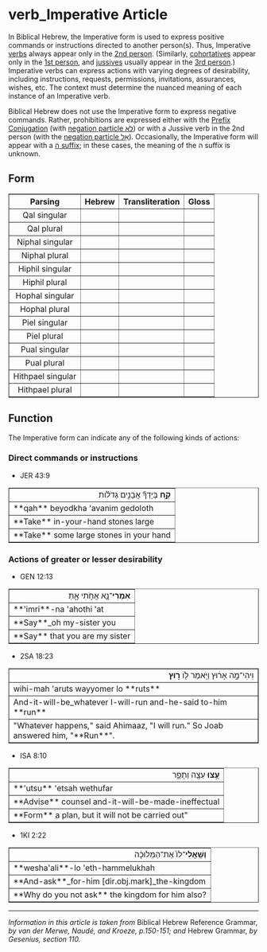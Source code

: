 # verb_Imperative Article
In Biblical Hebrew, the Imperative form is used to express positive commands or instructions directed to another person(s). Thus, Imperative [verbs](https://git.door43.org/Door43/en-uhg/src/master/content/verb/02.md) always appear only in the [2nd person](https://git.door43.org/Door43/en-uhg/src/master/content/person_second/02.md). (Similarly, [cohortatives](https://git.door43.org/Door43/en-uhg/src/master/content/verb_cohortative/02.md) appear only in the [1st person](https://git.door43.org/Door43/en-uhg/src/master/content/person_fist/02.md), and [jussives](https://git.door43.org/Door43/en-uhg/src/master/content/verb_jussive/02.md) usually appear in the [3rd person](https://git.door43.org/Door43/en-uhg/src/master/content/person_third/02.md).) Imperative verbs can express actions with varying degrees of desirability, including instructions, requests, permissions, invitations, assurances, wishes, etc. The context must determine the nuanced meaning of each instance of an Imperative verb.

Biblical Hebrew does not use the Imperative form to express negative commands. Rather, prohibitions are expressed either with the [Prefix Conjugation](https://git.door43.org/Door43/en-uhg/src/master/content/verb_imperfect/02.md) (with [negation particle לֹא](https://git.door43.org/Door43/en-uhg/src/master/content/particle_negative/02.md#-1)) or with a Jussive verb in the 2nd person (with the [negation particle אַל](https://git.door43.org/Door43/en-uhg/src/master/content/particle_negative/02.md#-2)).  Occasionally, the Imperative form will appear with a [ה suffix](https://git.door43.org/Door43/en-uhg/src/master/content/suffix_paragogic_he/02.md); in these cases, the meaning of the ה suffix is unknown.

## Form

<table border="1" class="docutils">
<tr class="row-odd"><th>Parsing</th><th>Hebrew</th><th>Transliteration</th><th>Gloss</th>
</tr>
<tr class="row-even" align="center"><td>Qal singular</td><td></td><td></td><td></td>
</tr>
<tr class="row-odd" align="center"><td>Qal plural</td><td></td><td></td><td></td>
</tr>
<tr class="row-even" align="center"><td>Niphal singular</td><td></td><td></td><td></td>
</tr>
<tr class="row-odd" align="center"><td>Niphal plural</td><td></td><td></td><td></td>
</tr>
<tr class="row-even" align="center"><td>Hiphil singular</td><td></td><td></td><td></td>
</tr>
<tr class="row-odd" align="center"><td>Hiphil plural</td><td></td><td></td><td></td>
</tr>
<tr class="row-even" align="center"><td>Hophal singular</td><td></td><td></td><td></td>
</tr>
<tr class="row-odd" align="center"><td>Hophal plural</td><td></td><td></td><td></td>
</tr>
<tr class="row-even" align="center"><td>Piel singular</td><td></td><td></td><td></td>
</tr>
<tr class="row-odd" align="center"><td>Piel plural</td><td></td><td></td><td></td>
</tr>
<tr class="row-even" align="center"><td>Pual singular</td><td></td><td></td><td></td>
</tr>
<tr class="row-odd" align="center"><td>Pual plural</td><td></td><td></td><td></td>
</tr>
<tr class="row-even" align="center"><td>Hithpael singular</td><td></td><td></td><td></td>
</tr>
<tr class="row-odd" align="center"><td>Hithpael plural</td><td></td><td></td><td></td>
</tr>
</tbody>
</table>

## Function

The Imperative form can indicate any of the following kinds of actions:

### Direct commands or instructions

* JER 43:9
<table border="1" class="docutils">
<colgroup>
<col width="100%" />
</colgroup>
<tbody valign="top">
<tr class="row-odd" align="right"><td><b>קַ֣ח</b> בְּיָדְךָ֞ אֲבָנִ֣ים גְּדֹל֗וֹת</td>
</tr>
<tr class="row-even"><td>**qah** beyodkha 'avanim gedoloth</td>
</tr>
<tr class="row-odd"><td>**Take** in-your-hand stones large</td>
</tr>
<tr class="row-even"><td>**Take** some large stones in your hand</td>
</tr>
</tbody>
</table>

### Actions of greater or lesser desirability

* GEN 12:13
<table border="1" class="docutils">
<colgroup>
<col width="100%" />
</colgroup>
<tbody valign="top">
<tr class="row-odd" align="right"><td><b>אִמְרִי</b>־נָ֖א אֲחֹ֣תִי אָ֑תְּ</td>
</tr>
<tr class="row-even"><td>**'imri**-na 'ahothi 'at</td>
</tr>
<tr class="row-odd"><td>**Say**_oh my-sister you</td>
</tr>
<tr class="row-even"><td>**Say** that you are my sister</td>
</tr>
</tbody>
</table>

* 2SA 18:23
<table border="1" class="docutils">
<colgroup>
<col width="100%" />
</colgroup>
<tbody valign="top">
<tr class="row-odd" align="right"><td>וִיהִי־מָ֣ה אָר֔וּץ וַיֹּ֥אמֶר ל֖וֹ <b>ר֑וּץ</b></td>
</tr>
<tr class="row-even"><td>wihi-mah 'aruts wayyomer lo **ruts**</td>
</tr>
<tr class="row-odd"><td>And-it-will-be_whatever I-will-run and-he-said to-him **run**</td>
</tr>
<tr class="row-even"><td>"Whatever happens," said Ahimaaz, "I will run." So Joab answered him, "**Run**".</td>
</tr>
</tbody>
</table>

* ISA 8:10
<table border="1" class="docutils">
<colgroup>
<col width="100%" />
</colgroup>
<tbody valign="top">
<tr class="row-odd" align="right"><td><b>עֻ֥צוּ</b> עֵצָ֖ה וְתֻפָ֑ר</td>
</tr>
<tr class="row-even"><td>**'utsu** 'etsah wethufar</td>
</tr>
<tr class="row-odd"><td>**Advise** counsel and-it-will-be-made-ineffectual</td>
</tr>
<tr class="row-even"><td>**Form** a plan, but it will not be carried out"</td>
</tr>
</tbody>
</table>

* 1KI 2:22
<table border="1" class="docutils">
<colgroup>
<col width="100%" />
</colgroup>
<tbody valign="top">
<tr class="row-odd" align="right"><td><b>וְשַֽׁאֲלִי</b>־לוֹ֙ אֶת־הַמְּלוּכָ֔ה</td>
</tr>
<tr class="row-even"><td>**wesha'ali**-lo 'eth-hammelukhah</td>
</tr>
<tr class="row-odd"><td>**And-ask**_for-him [dir.obj.mark]_the-kingdom</td>
</tr>
<tr class="row-even"><td>**Why do you not ask** the kingdom for him also?</td>
</tr>
</tbody>
</table>

-----

*Information in this article is taken from* Biblical Hebrew Reference Grammar, *by van der Merwe, Naudé, and Kroeze, p.150-151; and* Hebrew Grammar, *by Gesenius, section 110.*